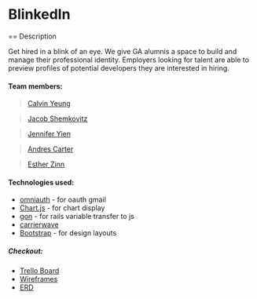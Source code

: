 # BlinkedIn

== Description


Get hired in a blink of an eye. We give GA alumnis a space to build and manage their professional identity. Employers looking for talent are able to preview profiles of potential developers they are interested in hiring.

#### Team members:

> [Calvin Yeung](https://github.com/CalvinYeung)

> [Jacob Shemkovitz](https://github.com/jforjacob)

> [Jennifer Yien](https://github.com/jenniferyien)

> [Andres Carter](https://github.com/cartermarino)

> [Esther Zinn](https://github.com/estherzinn)

#### Technologies used:

* [omniauth](https://github.com/zquestz/omniauth-google-oauth2) - for oauth gmail
* [Chart.js](http://www.chartjs.org/docs/#getting-started-include-chart.js) - for chart display
* [gon](https://github.com/gazay/gon) - for rails variable transfer to js
* [carrierwave](https://github.com/carrierwaveuploader/carrierwave)
* [Bootstrap](http://getbootstrap.com/) - for design layouts

##### Checkout:

* [Trello Board](https://trello.com/b/xvoIpZr3)
* [Wireframes](https://trello.com/c/3G9MdJbQ)
* [ERD](https://trello.com/c/iQ06d0qu)

